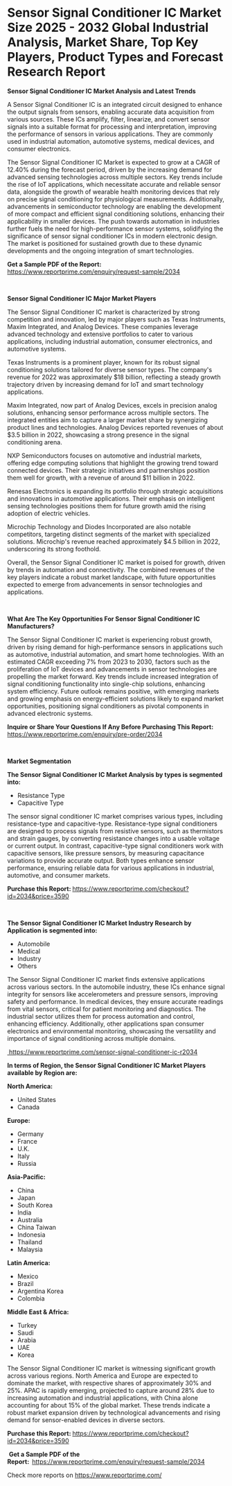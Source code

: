 <p><h1>Sensor Signal Conditioner IC Market Size 2025 - 2032 Global Industrial Analysis, Market Share, Top Key Players, Product Types and Forecast Research Report</h1></p><p><strong>Sensor Signal Conditioner IC Market Analysis and Latest Trends</strong></p>
<p><p>A Sensor Signal Conditioner IC is an integrated circuit designed to enhance the output signals from sensors, enabling accurate data acquisition from various sources. These ICs amplify, filter, linearize, and convert sensor signals into a suitable format for processing and interpretation, improving the performance of sensors in various applications. They are commonly used in industrial automation, automotive systems, medical devices, and consumer electronics.</p><p>The Sensor Signal Conditioner IC Market is expected to grow at a CAGR of 12.40% during the forecast period, driven by the increasing demand for advanced sensing technologies across multiple sectors. Key trends include the rise of IoT applications, which necessitate accurate and reliable sensor data, alongside the growth of wearable health monitoring devices that rely on precise signal conditioning for physiological measurements. Additionally, advancements in semiconductor technology are enabling the development of more compact and efficient signal conditioning solutions, enhancing their applicability in smaller devices. The push towards automation in industries further fuels the need for high-performance sensor systems, solidifying the significance of sensor signal conditioner ICs in modern electronic design. The market is positioned for sustained growth due to these dynamic developments and the ongoing integration of smart technologies.</p></p>
<p><strong>Get a Sample PDF of the Report:&nbsp;</strong> <a href="https://www.reportprime.com/enquiry/request-sample/2034?utm_campaign=2983&utm_medium=2&utm_source=Github&utm_content=ia&utm_term=18032025&utm_id=sensor-signal-conditioner-ic">https://www.reportprime.com/enquiry/request-sample/2034</a></p>
<p>&nbsp;</p>
<p><strong>Sensor Signal Conditioner IC Major Market Players</strong></p>
<p><p>The Sensor Signal Conditioner IC market is characterized by strong competition and innovation, led by major players such as Texas Instruments, Maxim Integrated, and Analog Devices. These companies leverage advanced technology and extensive portfolios to cater to various applications, including industrial automation, consumer electronics, and automotive systems.</p><p>Texas Instruments is a prominent player, known for its robust signal conditioning solutions tailored for diverse sensor types. The company's revenue for 2022 was approximately $18 billion, reflecting a steady growth trajectory driven by increasing demand for IoT and smart technology applications.</p><p>Maxim Integrated, now part of Analog Devices, excels in precision analog solutions, enhancing sensor performance across multiple sectors. The integrated entities aim to capture a larger market share by synergizing product lines and technologies. Analog Devices reported revenues of about $3.5 billion in 2022, showcasing a strong presence in the signal conditioning arena.</p><p>NXP Semiconductors focuses on automotive and industrial markets, offering edge computing solutions that highlight the growing trend toward connected devices. Their strategic initiatives and partnerships position them well for growth, with a revenue of around $11 billion in 2022.</p><p>Renesas Electronics is expanding its portfolio through strategic acquisitions and innovations in automotive applications. Their emphasis on intelligent sensing technologies positions them for future growth amid the rising adoption of electric vehicles.</p><p>Microchip Technology and Diodes Incorporated are also notable competitors, targeting distinct segments of the market with specialized solutions. Microchip's revenue reached approximately $4.5 billion in 2022, underscoring its strong foothold.</p><p>Overall, the Sensor Signal Conditioner IC market is poised for growth, driven by trends in automation and connectivity. The combined revenues of the key players indicate a robust market landscape, with future opportunities expected to emerge from advancements in sensor technologies and applications.</p></p>
<p>&nbsp;</p>
<p><strong>What Are The Key Opportunities For Sensor Signal Conditioner IC Manufacturers?</strong></p>
<p><p>The Sensor Signal Conditioner IC market is experiencing robust growth, driven by rising demand for high-performance sensors in applications such as automotive, industrial automation, and smart home technologies. With an estimated CAGR exceeding 7% from 2023 to 2030, factors such as the proliferation of IoT devices and advancements in sensor technologies are propelling the market forward. Key trends include increased integration of signal conditioning functionality into single-chip solutions, enhancing system efficiency. Future outlook remains positive, with emerging markets and growing emphasis on energy-efficient solutions likely to expand market opportunities, positioning signal conditioners as pivotal components in advanced electronic systems.</p></p>
<p><strong>Inquire or Share Your Questions If Any Before Purchasing This Report:</strong> <a href="https://www.reportprime.com/enquiry/pre-order/2034?utm_campaign=2983&utm_medium=2&utm_source=Github&utm_content=ia&utm_term=18032025&utm_id=sensor-signal-conditioner-ic">https://www.reportprime.com/enquiry/pre-order/2034</a></p>
<p>&nbsp;</p>
<p><strong>Market Segmentation</strong></p>
<p><strong>The Sensor Signal Conditioner IC Market Analysis by types is segmented into:</strong></p>
<p><ul><li>Resistance Type</li><li>Capacitive Type</li></ul></p>
<p><p>The sensor signal conditioner IC market comprises various types, including resistance-type and capacitive-type. Resistance-type signal conditioners are designed to process signals from resistive sensors, such as thermistors and strain gauges, by converting resistance changes into a usable voltage or current output. In contrast, capacitive-type signal conditioners work with capacitive sensors, like pressure sensors, by measuring capacitance variations to provide accurate output. Both types enhance sensor performance, ensuring reliable data for various applications in industrial, automotive, and consumer markets.</p></p>
<p><strong>Purchase this Report:&nbsp;</strong><a href="https://www.reportprime.com/checkout?id=2034&price=3590&utm_campaign=2983&utm_medium=2&utm_source=Github&utm_content=ia&utm_term=18032025&utm_id=sensor-signal-conditioner-ic">https://www.reportprime.com/checkout?id=2034&price=3590</a></p>
<p>&nbsp;</p>
<p><strong>The Sensor Signal Conditioner IC Market Industry Research by Application is segmented into:</strong></p>
<p><ul><li>Automobile</li><li>Medical</li><li>Industry</li><li>Others</li></ul></p>
<p><p>The Sensor Signal Conditioner IC market finds extensive applications across various sectors. In the automobile industry, these ICs enhance signal integrity for sensors like accelerometers and pressure sensors, improving safety and performance. In medical devices, they ensure accurate readings from vital sensors, critical for patient monitoring and diagnostics. The industrial sector utilizes them for process automation and control, enhancing efficiency. Additionally, other applications span consumer electronics and environmental monitoring, showcasing the versatility and importance of signal conditioning across multiple domains.</p></p>
<p><a href="https://www.reportprime.com/sensor-signal-conditioner-ic-r2034?utm_campaign=2983&utm_medium=2&utm_source=Github&utm_content=ia&utm_term=18032025&utm_id=sensor-signal-conditioner-ic">&nbsp;https://www.reportprime.com/sensor-signal-conditioner-ic-r2034</a></p>
<p><strong>In terms of Region, the Sensor Signal Conditioner IC Market Players available by Region are:</strong></p>
<p>
    <p> <strong> North America: </strong>
        <ul>
            <li>United States</li>
            <li>Canada</li>
        </ul>
        </p> 
    <p> <strong> Europe: </strong>
        <ul>
            <li>Germany</li>
            <li>France</li>
            <li>U.K.</li>
            <li>Italy</li>
            <li>Russia</li>
        </ul>
        </p> 
    <p> <strong> Asia-Pacific: </strong>
        <ul>
            <li>China</li>
            <li>Japan</li>
            <li>South Korea</li>
            <li>India</li>
            <li>Australia</li>
            <li>China Taiwan</li>
            <li>Indonesia</li>
            <li>Thailand</li>
            <li>Malaysia</li>
        </ul>
        </p> 
    <p> <strong> Latin America: </strong>
        <ul>
            <li>Mexico</li>
            <li>Brazil</li>
            <li>Argentina Korea</li>
            <li>Colombia</li>
        </ul>
        </p> 
    <p> <strong> Middle East & Africa: </strong>
        <ul>
            <li>Turkey</li>
            <li>Saudi</li>
            <li>Arabia</li>
            <li>UAE</li>
            <li>Korea</li>
        </ul>
    </p>
    </p>
<p><p>The Sensor Signal Conditioner IC market is witnessing significant growth across various regions. North America and Europe are expected to dominate the market, with respective shares of approximately 30% and 25%. APAC is rapidly emerging, projected to capture around 28% due to increasing automation and industrial applications, with China alone accounting for about 15% of the global market. These trends indicate a robust market expansion driven by technological advancements and rising demand for sensor-enabled devices in diverse sectors.</p></p>
<p><strong>Purchase this Report: </strong><a href="https://www.reportprime.com/checkout?id=2034&price=3590&utm_campaign=2983&utm_medium=2&utm_source=Github&utm_content=ia&utm_term=18032025&utm_id=sensor-signal-conditioner-ic">https://www.reportprime.com/checkout?id=2034&price=3590</a></p>
<p>&nbsp;<strong>Get a Sample PDF of the Report:&nbsp;&nbsp;</strong><a href="https://www.reportprime.com/enquiry/request-sample/2034?utm_campaign=2983&utm_medium=2&utm_source=Github&utm_content=ia&utm_term=18032025&utm_id=sensor-signal-conditioner-ic">https://www.reportprime.com/enquiry/request-sample/2034</a></p>
<p><strong></strong></p>
<p>Check more reports on <a href="https://www.reportprime.com/?utm_campaign=2983&utm_medium=2&utm_source=Github&utm_content=ia&utm_term=18032025&utm_id=sensor-signal-conditioner-ic">https://www.reportprime.com/</a></p>